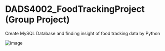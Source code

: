 # DADS4002_FoodTrackingProject (Group Project)
Create MySQL Database and finding insight of food tracking data by Python 

![image](https://user-images.githubusercontent.com/68580377/164242732-9f5b6fa2-ab05-4cb3-964b-84c48c9d466f.png)
